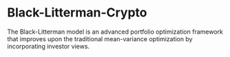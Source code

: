 # Black-Litterman-Crypto
The Black-Litterman model is an advanced portfolio optimization framework that improves upon the traditional mean-variance optimization by incorporating investor views.
